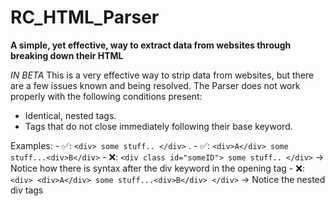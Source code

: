 # RC_HTML_Parser
**A simple, yet effective, way to extract data from websites through breaking down their HTML**

*IN BETA*
This is a very effective way to strip data from websites, but there are a few issues known and being resolved. The Parser does not work properly with the following conditions present:
 - Identical, nested tags.
 - Tags that do not close immediately following their base keyword.
 
 Examples: 
    -     ✅: `<div> some stuff.. </div>` .
    -     ✅: `<div>A</div> some stuff...<div>B</div>`
    -     ❌: `<div class id="someID"> some stuff.. </div>` -> Notice how there is syntax after the div keyword in the opening tag
    -     ❌: `<div> <div>A</div> some stuff...<div>B</div> </div>` -> Notice the nested div tags

